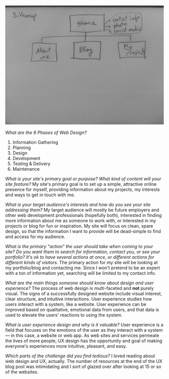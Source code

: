 ![Caroline Kenworthy sitemap](imgs/site-map.jpg)

*What are the 6 Phases of Web Design?*
1. Information Gathering
2. Planning
3. Design
4. Development
5. Testing & Delivery
6. Maintenance

*What is your site's primary goal or purpose? What kind of content will your site feature?*
My site's primary goal is to set up a simple, attractive online presence for myself, providing information about my projects, my interests and ways to get in touch with me.

*What is your target audience's interests and how do you see your site addressing them?*
My target audience will mostly be future employers and other web development professionals (hopefully both), interested in finding more information about me as someone to work with, or interested in my projects or blog for fun or inspiration. My site will focus on clean, spare design, so that the information I want to provide will be dead-simple to find and access for my audience.

*What is the primary "action" the user should take when coming to your site? Do you want them to search for information, contact you, or see your portfolio? It's ok to have several actions at once, or different actions for different kinds of visitors.*
The primary action for my site will be looking at my portfolio/blog and contacting me. Since I won't pretend to be an expert with a ton of information yet, searching will be limited to my contact info.

*What are the main things someone should know about design and user experience?*
The process of web design is multi-faceted and **not** purely visual. The signs of a successfully designed website include visual interest, clear structure, and intuitive interactions.
User experience studies how users interact with a system, like a website. User experience can be improved based on qualitative, emotional data from users, and that data is used to elevate the users' reactions to using the system.

*What is user experience design and why is it valuable?*
User experience is a field that focuses on the emotions of the user as they interact with a system— in this case, a website or web app. As web sites and services permeate the lives of more people, UX design has the opportunity and goal of making everyone's experiences more intuitive, pleasant, and easy.

*Which parts of the challenge did you find tedious?*
I loved reading about web design and UX, actually. The number of resources at the end of the UX blog post was intimidating and I sort of glazed over after looking at 15 or so of the websites.